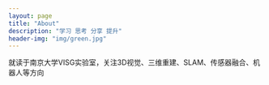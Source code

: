 ```yaml
---
layout: page
title: "About"
description: "学习 思考 分享 提升" 
header-img: "img/green.jpg"
---
```

就读于南京大学VISG实验室，关注3D视觉、三维重建、SLAM、传感器融合、机器人等方向





